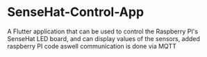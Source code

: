 # SenseHat-Control-App

A Flutter application that can be used to control the Raspberry PI's SenseHat LED board, and can display values of the sensors, added raspberry PI code aswell
communication is done via MQTT
